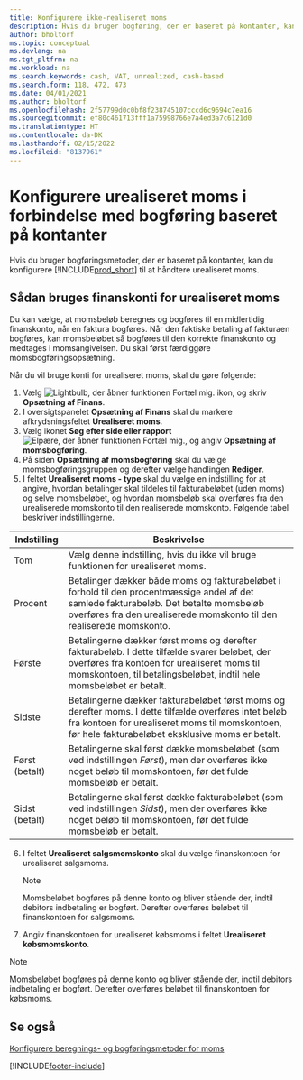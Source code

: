 ```yaml
---
title: Konfigurere ikke-realiseret moms
description: Hvis du bruger bogføring, der er baseret på kontanter, kan du angive, hvordan urealiseret moms for salg og køb skal håndteres.
author: bholtorf
ms.topic: conceptual
ms.devlang: na
ms.tgt_pltfrm: na
ms.workload: na
ms.search.keywords: cash, VAT, unrealized, cash-based
ms.search.form: 118, 472, 473
ms.date: 04/01/2021
ms.author: bholtorf
ms.openlocfilehash: 2f57799d0c0bf8f238745107cccd6c9694c7ea16
ms.sourcegitcommit: ef80c461713fff1a75998766e7a4ed3a7c6121d0
ms.translationtype: HT
ms.contentlocale: da-DK
ms.lasthandoff: 02/15/2022
ms.locfileid: "8137961"
---
```

# <a name="set-up-unrealized-vat-for-cash-based-accounting"></a>Konfigurere urealiseret moms i forbindelse med bogføring baseret på kontanter

Hvis du bruger bogføringsmetoder, der er baseret på kontanter, kan du konfigurere [!INCLUDE[prod_short](includes/prod_short.md)] til at håndtere urealiseret moms.

## <a name="to-use-general-ledger-accounts-for-unrealized-vat"></a>Sådan bruges finanskonti for urealiseret moms

Du kan vælge, at momsbeløb beregnes og bogføres til en midlertidig finanskonto, når en faktura bogføres. Når den faktiske betaling af fakturaen bogføres, kan momsbeløbet så bogføres til den korrekte finanskonto og medtages i momsangivelsen. Du skal først færdiggøre momsbogføringsopsætning.

Når du vil bruge konti for urealiseret moms, skal du gøre følgende:

1. Vælg ![Lightbulb, der åbner funktionen Fortæl mig.](media/ui-search/search_small.png "Fortæl mig, hvad du vil foretage dig") ikon, og skriv **Opsætning af Finans**.
2. I oversigtspanelet **Opsætning af Finans** skal du markere afkrydsningsfeltet **Urealiseret moms**.
3. Vælg ikonet **Søg efter side eller rapport** ![Elpære, der åbner funktionen Fortæl mig.](media/ui-search/search_small.png "Fortæl mig, hvad du vil foretage dig"), og angiv **Opsætning af momsbogføring**.
4. På siden **Opsætning af momsbogføring** skal du vælge momsbogføringsgruppen og derefter vælge handlingen **Rediger**.
5. I feltet **Urealiseret moms - type** skal du vælge en indstilling for at angive, hvordan betalinger skal tildeles til fakturabeløbet (uden moms) og selve momsbeløbet, og hvordan momsbeløb skal overføres fra den urealiserede momskonto til den realiserede momskonto. Følgende tabel beskriver indstillingerne.

| Indstilling | Beskrivelse |
| --- | --- |
| Tom | Vælg denne indstilling, hvis du ikke vil bruge funktionen for urealiseret moms. |
| Procent | Betalinger dækker både moms og fakturabeløbet i forhold til den procentmæssige andel af det samlede fakturabeløb. Det betalte momsbeløb overføres fra den urealiserede momskonto til den realiserede momskonto. |
| Første | Betalingerne dækker først moms og derefter fakturabeløb. I dette tilfælde svarer beløbet, der overføres fra kontoen for urealiseret moms til momskontoen, til betalingsbeløbet, indtil hele momsbeløbet er betalt. |
| Sidste | Betalingerne dækker fakturabeløbet først moms og derefter moms. I dette tilfælde overføres intet beløb fra kontoen for urealiseret moms til momskontoen, før hele fakturabeløbet eksklusive moms er betalt. |
| Først (betalt) | Betalingerne skal først dække momsbeløbet (som ved indstillingen _Først_), men der overføres ikke noget beløb til momskontoen, før det fulde momsbeløb er betalt. |
| Sidst (betalt) | Betalingerne skal først dække fakturabeløbet (som ved indstillingen _Sidst_), men der overføres ikke noget beløb til momskontoen, før det fulde momsbeløb er betalt. |

6. I feltet **Urealiseret salgsmomskonto** skal du vælge finanskontoen for urealiseret salgsmoms.

    > [!NOTE]  
    > Momsbeløbet bogføres på denne konto og bliver stående der, indtil debitors indbetaling er bogført. Derefter overføres beløbet til finanskontoen for salgsmoms.
7. Angiv finanskontoen for urealiseret købsmoms i feltet **Urealiseret købsmomskonto**.

> [!NOTE]  
> Momsbeløbet bogføres på denne konto og bliver stående der, indtil debitors indbetaling er bogført. Derefter overføres beløbet til finanskontoen for købsmoms.

## <a name="see-also"></a>Se også
[Konfigurere beregnings- og bogføringsmetoder for moms](finance-setup-vat.md)

[!INCLUDE[footer-include](includes/footer-banner.md)]
